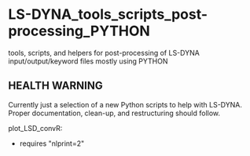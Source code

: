 # LS-DYNA_tools_scripts_post-processing_PYTHON
tools, scripts, and helpers for post-processing of LS-DYNA input/output/keyword files mostly using PYTHON

## HEALTH WARNING
Currently just a selection of a new Python scripts to help with LS-DYNA. Proper documentation, clean-up, and restructuring should follow.

plot_LSD_convR:
- requires "nlprint=2"
